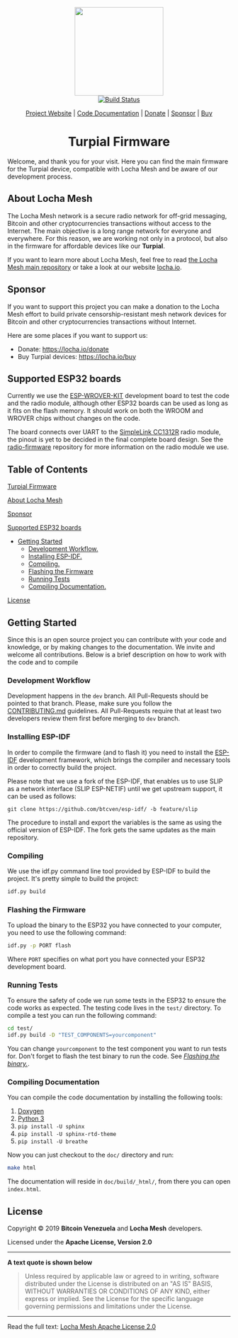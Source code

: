 <p align="center">
  <a href="https://locha.io/">
  <img height="200px" src="doc/LogotipoTurpial-Color.20-09-19.svg">
  </a>
  <br>
  <a href="https://travis-ci.com/btcven/turpial-firmware">
    <img src="https://travis-ci.com/btcven/turpial-firmware.svg?branch=master" title="Build Status">
  </a>
</p>

<p align="center">
  <a href="https://locha.io/">Project Website</a> |
  <a href="https://btcven.github.io/turpial-firmware/">Code Documentation</a> |
  <a href="https://locha.io/donate">Donate</a> |
  <a href="https://github.com/sponsors/rdymac">Sponsor</a> |
  <a href="https://locha.io/buy">Buy</a>
</p>

<h1 align="center">Turpial Firmware</h1>

Welcome, and thank you for your visit. Here you can
find the main firmware for the Turpial device, compatible with Locha Mesh and be aware
of our development process.

## About Locha Mesh

The Locha Mesh network is a secure radio network for off-grid messaging, Bitcoin and other
cryptocurrencies transactions without access to the Internet. The main objective is a
long range network for everyone and
everywhere. For this reason, we are working not only in a protocol, but also in the
firmware for affordable devices like our **Turpial**.

If you want to learn more about Locha Mesh, feel free to read
[the Locha Mesh main repository](https://github.com/btcven/locha) or take a
look at our website [locha.io](https://www.locha.io).

## Sponsor

If you want to support this project you can make a donation to the Locha Mesh
effort to build private censorship-resistant mesh network devices for Bitcoin and other
cryptocurrencies transactions without Internet.

Here are some places if you want to support us:

- Donate: https://locha.io/donate
- Buy Turpial devices: https://locha.io/buy

## Supported ESP32 boards

Currently we use the [ESP-WROVER-KIT](https://www.espressif.com/en/products/hardware/esp-wrover-kit/overview)
development board to test the code and the radio module, although other ESP32
boards can be used as long as it fits on the flash memory. It should work on
both the WROOM and WROVER chips without changes on the code.

The board connects over UART to the
[SimpleLink CC1312R](https://www.ti.com/product/CC1312R) radio module, the
pinout is yet to be decided in the final complete board design. See the
[radio-firmware](https://github.com/btcven/radio-firmware) repository for more
information on the radio module we use.

## Table of Contents

[Turpial Firmware](#turpial-firmware)

[About Locha Mesh](#about-locha-mesh)

[Sponsor](#sponsor)

[Supported ESP32 boards](#supported-esp32-boards)

* [Getting Started](#getting-started)
   - [Development Workflow.](#development-workflow)
   - [Installing ESP-IDF.](#installing-esp-idf)
   - [Compiling.](#compiling)
   - [Flashing the Firmware](#flashing-the-firmware)
   - [Running Tests](#running-tests)
   - [Compiling Documentation.](#compiling-documentation)

[License](#license)

## Getting Started

Since this is an open source project you can contribute with your code and
knowledge, or by making changes to the documentation. We invite and welcome all contributions. Below is a brief
description on how to work with the code and to compile

### Development Workflow

Development happens in the `dev` branch. All Pull-Requests should be
pointed to that branch. Please, make sure you follow the
[CONTRIBUTING.md](CONTRIBUTING.md) guidelines. All Pull-Requests
require that at least two developers review them first before merging to `dev`
branch.

### Installing ESP-IDF

In order to compile the firmware (and to flash it) you need to install the
[ESP-IDF](https://github.com/espressif/esp-idf/) development framework, which
brings the compiler and necessary tools in order to correctly build the
project.

Please note that we use a fork of the ESP-IDF, that enables us to use SLIP as
a network interface (SLIP ESP-NETIF) until we get upstream support, it can
be used as follows:

```
git clone https://github.com/btcven/esp-idf/ -b feature/slip
```

The procedure to install and export the variables is the same as using the
official version of ESP-IDF. The fork gets the same updates as the main
repository.

### Compiling

We use the idf.py command line tool provided by ESP-IDF to build the project.
It's pretty simple to build the project:

```bash
idf.py build
```

### Flashing the Firmware

To upload the binary to the ESP32 you have connected to your computer, you
need to use the following command:

```bash
idf.py -p PORT flash
```

Where `PORT` specifies on what port you have connected your ESP32 development
board.

### Running Tests

To ensure the safety of code we run some tests in the ESP32 to ensure the code
works as expected. The testing code lives in the `test/` directory. To compile
a test you can run the following command:

```bash
cd test/
idf.py build -D "TEST_COMPONENTS=yourcomponent"
```

You can change `yourcomponent` to the test component you want to run tests for.
Don't forget to flash the test binary to run the code. See
[*Flashing the binary.*](#flashing-the-binary).

### Compiling Documentation

You can compile the code documentation by installing the following tools:

1. [Doxygen](http://www.doxygen.nl/download.html)
2. [Python 3](https://www.python.org/downloads/)
3. `pip install -U sphinx`
4. `pip install -U sphinx-rtd-theme`
5. `pip install -U breathe`

Now you can just checkout to the `doc/` directory and run:

```bash
make html
```

The documentation will reside in `doc/build/_html/`, from there you can open
`index.html`.

## License
Copyright © 2019 **Bitcoin Venezuela** and **Locha Mesh** developers.

Licensed under the **Apache License, Version 2.0**

---
**A text quote is shown below**

>Unless required by applicable law or agreed to in writing, software
distributed under the License is distributed on an "AS IS" BASIS,
WITHOUT WARRANTIES OR CONDITIONS OF ANY KIND, either express or implied.
See the License for the specific language governing permissions and
limitations under the License.
___
Read the full text:
[Locha Mesh Apache License 2.0](LICENSE)
